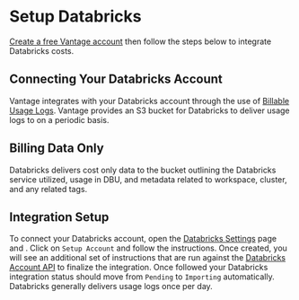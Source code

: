 # Setup Databricks

[Create a free Vantage account](https://console.vantage.sh/signup) then follow the steps below to integrate Databricks costs.

## Connecting Your Databricks Account

Vantage integrates with your Databricks account through the use of [Billable Usage Logs](https://docs.databricks.com/administration-guide/account-settings/billable-usage-delivery.html). Vantage provides an S3 bucket for Databricks to deliver usage logs to on a periodic basis.

## Billing Data Only

Databricks delivers cost only data to the bucket outlining the Databricks service utilized, usage in DBU, and metadata related to workspace, cluster, and any related tags.

## Integration Setup

To connect your Databricks account, open the [Databricks Settings](https://console.vantage.sh/settings/databricks/) page and . Click on `Setup Account` and follow the instructions. Once created, you will see an additional set of instructions that are run against the [Databricks Account API](https://docs.databricks.com/dev-tools/api/latest/account.html) to finalize the integration. Once followed your Databricks integration status should move from `Pending` to `Importing` automatically. Databricks generally delivers usage logs once per day.
